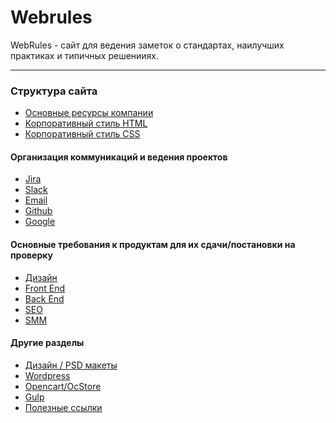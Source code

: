 # Webrules
WebRules - сайт для ведения заметок о стандартах, наилучших практиках и типичных решенииях.

---

### Структура сайта

+ [Основные ресурсы компании](corp-source.md)
+ [Корпоративный стиль HTML](corp-html.md)
+ [Корпоративный стиль CSS](corp-css.md)

#### Организация коммуникаций и ведения проектов
+ [Jira](organization/org-jira.md)
+ [Slack](organization/org-slack.md)
+ [Email](organization/org-email.md)
+ [Github](organization/org-github.md)
+ [Google](organization/org-gdrive.md)

#### Основные требования к продуктам для их сдачи/постановки на проверку
+ [Дизайн]()
+ [Front End]()
+ [Back End]()
+ [SEO]()
+ [SMM]()

#### Другие разделы
+ [Дизайн / PSD макеты](psd/psd-1.html)
+ [Wordpress](wordpress/wp-basic.html)
+ [Opencart/OcStore](opencart/oc-basic.html)
+ [Gulp](gulp/gulp-basic.html)
+ [Полезные ссылки](links.html)